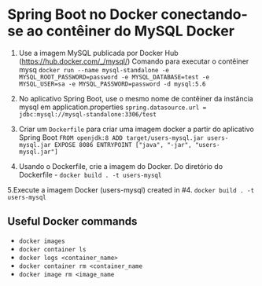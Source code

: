 # Spring Boot no Docker conectando-se ao contêiner do MySQL Docker

1. Use a imagem MySQL publicada por Docker Hub (https://hub.docker.com/_/mysql/)
Comando para executar o contêiner mysq
`docker run --name mysql-standalone -e MYSQL_ROOT_PASSWORD=password -e MYSQL_DATABASE=test -e MYSQL_USER=sa -e MYSQL_PASSWORD=password -d mysql:5.6`

2. No aplicativo Spring Boot, use o mesmo nome de contêiner da instância mysql em application.properties
`spring.datasource.url = jdbc:mysql://mysql-standalone:3306/test`

3. Criar um `Dockerfile` para criar uma imagem docker a partir do aplicativo Spring Boot
`FROM openjdk:8
ADD target/users-mysql.jar users-mysql.jar
EXPOSE 8086
ENTRYPOINT ["java", "-jar", "users-mysql.jar"]`

4. Usando o Dockerfile, crie a imagem do Docker.
Do diretório do Dockerfile - `docker build . -t users-mysql`

5.Execute a imagem Docker (users-mysql) created in #4.
`docker build . -t users-mysql`

## Useful Docker commands
- `docker images`
- `docker container ls`
- `docker logs <container_name>`
- `docker container rm <container_name`
- `docker image rm <image_name`
